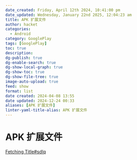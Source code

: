 ```yaml
---
date_created: Friday, April 12th 2024, 10:41:00 pm
date_updated: Wednesday, January 22nd 2025, 12:04:23 am
title: APK 扩展文件
author: hacket
categories:
  - Android
category: GooglePlay
tags: [GooglePlay]
toc: true
description: 
dg-publish: true
dg-enable-search: true
dg-show-local-graph: true
dg-show-toc: true
dg-show-file-tree: true
image-auto-upload: true
feed: show
format: list
date created: 2024-04-08 13:55
date updated: 2024-12-24 00:33
aliases: [APK 扩展文件]
linter-yaml-title-alias: APK 扩展文件
---
```


# APK 扩展文件

[Fetching Title#sdlq](https://developer.android.com/google/play/expansion-files?hl=zh-cn)
